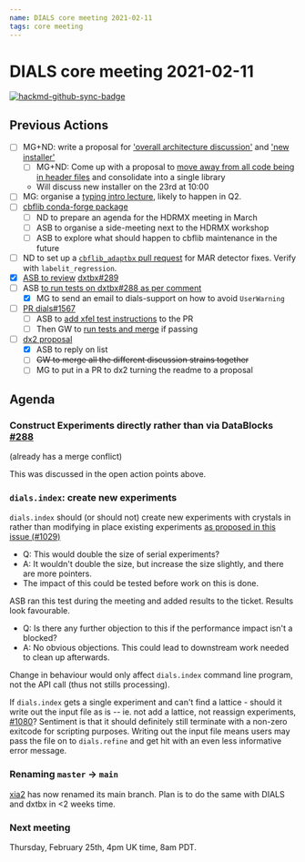 ```yaml
---
name: DIALS core meeting 2021-02-11
tags: core meeting
---
```


# DIALS core meeting 2021-02-11

[![hackmd-github-sync-badge](https://hackmd.io/cp1Se1zmQMq-48OW_Gej9Q/badge)](https://hackmd.io/cp1Se1zmQMq-48OW_Gej9Q)

## Previous Actions

* [ ] MG+ND: write a proposal for ['overall architecture discussion'](https://dials.github.io/kb/core/20200903#overall-architecture-discussion) and ['new installer'](https://dials.github.io/kb/core/20200903#new-installer)
    * [ ] MG+ND: Come up with a proposal to [move away from all code being in header files](https://dials.github.io/kb/core/20201001#overall-architecture-discussion) and consolidate into a single library
    * Will discuss new installer on the 23rd at 10:00
* [ ] MG: organise a [typing intro lecture](https://dials.github.io/kb/core/20200917#typing-mypy), likely to happen in Q2.
* [ ] [cbflib conda-forge package](https://dials.github.io/kb/core/20201125#cbflib-conda-forge-package)
    * [ ] ND to prepare an agenda for the HDRMX meeting in March
    * [ ] ASB to organise a side-meeting next to the HDRMX workshop
    * [ ] ASB to explore what should happen to cbflib maintenance in the future
* [ ] ND to set up a [`cbflib_adaptbx` pull request](https://dials.github.io/kb/core/20201125#cbflib_adaptbx-dependency) for MAR detector fixes. Verify with `labelit_regression`.
* [x] [ASB to review](https://dials.github.io/kb/core/20210128#per-image-analysis-related-prs) [dxtbx#289](https://github.com/cctbx/dxtbx/pull/289)
* [ ] ASB [to run tests on dxtbx#288 as per comment](https://github.com/cctbx/dxtbx/pull/288#issuecomment-769206024)
	* [x] MG to send an email to dials-support on how to avoid `UserWarning`
* [ ] [PR dials#1567](https://github.com/dials/dials/pull/1567)
	* [ ] ASB to [add xfel test instructions](https://dials.github.io/kb/core/20210128#drop-python-2-idioms-and-compatibility-fixes-dials1567) to the PR
	* [ ] Then GW to [run tests and merge](https://dials.github.io/kb/core/20210128#drop-python-2-idioms-and-compatibility-fixes-dials1567) if passing
* [ ] [dx2 proposal](https://dials.github.io/kb/core/20210128#dx2-proposal)
	* [x] ASB to reply on list
	* [ ] ~~GW to merge all the different discussion strains together~~
	* [ ] MG to put in a PR to dx2 turning the readme to a proposal

## Agenda

### Construct Experiments directly rather than via DataBlocks [#288](https://github.com/cctbx/dxtbx/pull/288)
(already has a merge conflict)

This was discussed in the open action points above.


### `dials.index`: create new experiments
`dials.index` should (or should not) create new experiments with crystals in rather than modifying in place existing experiments [as proposed in this issue (#1029)](https://github.com/dials/dials/issues/1029)

* Q: This would double the size of serial experiments?
* A: It wouldn't double the size, but increase the size slightly, and there are more pointers.
* The impact of this could be tested before work on this is done.

ASB ran this test during the meeting and added results to the ticket.
Results look favourable.

* Q: Is there any further objection to this if the performance impact isn't a blocked?
* A: No obvious objections. This could lead to downstream work needed to clean up afterwards.

Change in behaviour would only affect `dials.index` command line program, not the API call (thus not stills processing).

If `dials.index` gets a single experiment and can't find a lattice - should it write out the input file as is -- ie. not add a lattice, not reassign experiments, [#1080](https://github.com/dials/dials/issues/1080)? Sentiment is that it should definitely still terminate with a non-zero exitcode for scripting purposes. Writing out the input file means users may pass the file on to `dials.refine` and get hit with an even less informative error message.


### Renaming `master` → `main`
[xia2](https://github.com/xia2/xia2/) has now renamed its main branch. Plan is to do the same with DIALS and dxtbx in <2 weeks time. 


### Next meeting
Thursday, February 25th, 4pm UK time, 8am PDT.
